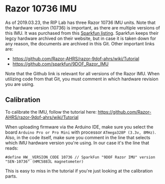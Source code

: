 # Razor 10736 IMU

As of 2019.03.23, the RIP Lab has three Razor 10736 IMU units.  Note that the hardware version (10736) is important, as there are multiple versions of this IMU.  It was purchased from this [Sparkfun listing](https://www.sparkfun.com/products/retired/10736).  Sparkfun keeps their legcy hardware archived on their website, but in case it is taken down for any reason, the documents are archived in this Git.  Other important links are: 

 - https://github.com/Razor-AHRS/razor-9dof-ahrs/wiki/Tutorial
 - https://github.com/sparkfun/9DOF_Razor_IMU
 
Note that the Github link is relevant for all versions of the Razor IMU.  When utilizing code from that Git, you must comment in which hardware revision you are using.  
 
## Calibration
 
To calibrate the IMU, follow the tutorial here: https://github.com/Razor-AHRS/razor-9dof-ahrs/wiki/Tutorial
 
When uploading firmware via the Arduino IDE, make sure you select the board `Arduino Pro or Pro Mini` with processor `ATmega328P (3.3v, 8MHz)`.  Also, in the code itself, make sure you comment in the line that selects which IMU hardware version you're using.  In our case it's the line that reads:

```
#define HW__VERSION_CODE 10736 // SparkFun "9DOF Razor IMU" version "SEN-10736" (HMC5883L magnetometer)
```

This is easy to miss in the tutorial if you're just looking at the calibration parts.
